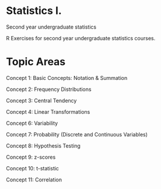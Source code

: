 # Statistics I.
Second year undergraduate statistics

R Exercises for second year undergraduate statistics courses. 

# Topic Areas

Concept 1: Basic Concepts: Notation & Summation

Concept 2: Frequency Distributions

Concept 3: Central Tendency

Concept 4: Linear Transformations

Concept 6: Variability

Concept 7: Probability (Discrete and Continuous Variables)

Concept 8: Hypothesis Testing

Concept 9: z-scores

Concept 10: t-statistic

Concept 11: Correlation
